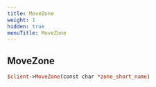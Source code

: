 ```yaml
---
title: MoveZone
weight: 1
hidden: true
menuTitle: MoveZone
---
```

## MoveZone
```perl
$client->MoveZone(const char *zone_short_name)
```